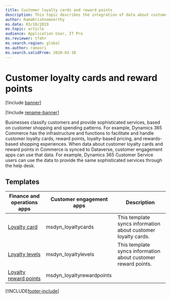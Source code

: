 ```yaml
---
title: Customer loyalty cards and reward points
description: This topic describes the integration of data about customer loyalty cards and reward points in dual-write.
author: RamaKrishnamoorthy
ms.date: 03/10/2019
ms.topic: article
audience: Application User, IT Pro
ms.reviewer: tfehr
ms.search.region: global
ms.author: ramasri
ms.search.validFrom: 2020-03-10
---
```


# Customer loyalty cards and reward points

[!include [banner](../../includes/banner.md)]

[!include [rename-banner](~/includes/cc-data-platform-banner.md)]

Businesses classify customers and provide sophisticated services, based on customer shopping and spending patterns. For example, Dynamics 365 Commerce has the infrastructure and functions to facilitate and handle customer loyalty cards, reward points, loyalty-based pricing, and rewards-based shopping experiences. When data about customer loyalty cards and reward points in Commerce is synced to Dataverse, customer engagement apps can use that data. For example, Dynamics 365 Customer Service users can use the data to provide the same sophisticated services through the help desk.

## Templates

Finance and operations apps | Customer engagement apps     | Description
|-----------------------------|-----------------------------------|-------------|
[Loyalty card](mapping-reference.md#149) | msdyn_loyaltycards | This template syncs information about customer loyalty cards. |
[Loyalty levels](mapping-reference.md#226) | msdyn_loyaltylevels | This template syncs information about customer reward points. |
[Loyalty reward points](mapping-reference.md#150) | msdyn_loyaltyrewardpoints | |

[!INCLUDE[footer-include](../../../../includes/footer-banner.md)]

